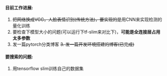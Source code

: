 #### 目前工作进展: 
1. ~~把网络换成VGG，人脸表情识别(传统方法)，要实现的是~~用CNN来实现检测的量化训练
2. 要检查下模型大小的问题(可以运行下tf-slim来对比下)，**可能是全连接层占用太多参数**
3. 发一篇pytorch分类博客
~~3. 发一篇开发环境搭建的博客(已完成)~~

#### 要搜索的问题:
1. 用tensorflow slim训练自己的数据集